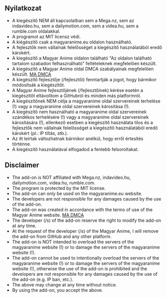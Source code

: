 ## Nyilatkozat

- A kiegészítő NEM áll kapcsolatban sem a Mega.nz, sem az indavideo.hu, sem a dailymotion.com, sem a videa.hu, sem a rumble.com oldalakkal.
- A programot az MIT licensz védi.
- A kiégészítő csak a magyaranime.eu oldalon használható.
- A fejlesztők nem vállalnak felelősséget a kiegészítő használatából eredő károkért.
- A kiegészítő a Magyar Anime oldalon található "Az oldalon található tartalom szabadon felhasználható" feltételeknek megfelelően készült.
- A kiegészítő a Magyar Anime oldal DMCA szabályainak megfelelően készült. [MA DMCA](https://magyaranime.eu/web/dmca/)
- A kiegészítő fejlesztője (/fejlesztői) fenntartják a jogot, hogy bármikor módosítsák a kiegészítőt.
- A Magyar Anime fejlesztőjének (/fejlesztőinek) kérése esetén a kiegészítőt eltávolítom a GitHubról és minden más platformról.
- A kiegészítőnek NEM célja a magyaranime oldal szervereinek terhelése (!) vagy a magyaranime oldal szervereinek károsítása (!).
- A kiegészítő nem használható a magyaranime oldal szervereinek szándékos terhelésére (!) vagy a magyaranime oldal szervereinek károsítására (!), ellenkező esetben a kiegészítő használata tilos és a fejlesztők nem vállalnak felelősséget a kiegészítő használatából eredő károkért (pl.: IP tiltás, stb.).
- Az itt leírtak változhatnak bármikor anélkül, hogy erről értesítés történne.
- A kiegészítő használatával elfogadod a fentebb felsoroltakat.

## Disclaimer

- The add-on is NOT affiliated with Mega.nz, indavideo.hu, dailymotion.com, videa.hu, rumble.com.
- The program is protected by the MIT license.
- The add-on can only be used on the magyaranime.eu website.
- The developers are not responsible for any damages caused by the use of the add-on.
- The add-on was created in accordance with the terms of use of the Magyar Anime website. [MA DMCA](https://magyaranime.eu/web/dmca/)
- The developer (/s) of the add-on reserve the right to modify the add-on at any time.
- At the request of the developer (/s) of the Magyar Anime, I will remove the add-on from GitHub and any other platform.
- The add-on is NOT intended to overload the servers of the magyaranime website (!) or to damage the servers of the magyaranime website (!).
- The add-on cannot be used to intentionally overload the servers of the magyaranime website (!) or to damage the servers of the magyaranime website (!), otherwise the use of the add-on is prohibited and the developers are not responsible for any damages caused by the use of the add-on (e.g. IP ban, etc.).
- The above may change at any time without notice.
- By using the add-on, you accept the above.
